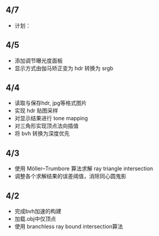 ## 4/7

- 计划： 

## 4/5

- 添加调节曝光度面板
- 显示方式由伽马矫正变为 hdr 转换为 srgb

## 4/4

- 读取与保存hdr, jpg等格式图片
- 实现 hdr 贴图采样
- 对显示结果进行 tone mapping
- 对三角形实现顶点法向插值
- 将 bvh 转换为深度优先

## 4/3

- 使用 Möller–Trumbore 算法求解 ray triangle intersection
- 调整各个求解结果的误差阈值，消除同心圆鬼影

## 4/2

- 完成bvh加速的构建
- 加载.obj中仅顶点
- 使用 branchless ray bound intersection算法

